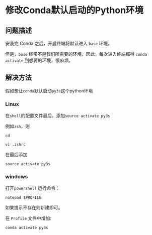 # 修改Conda默认启动的Python环境

## 问题描述

安装完 Conda 之后，开启终端将默认进入 `base` 环境。

但是，`base` 经常不是我们所需要的环境。因此，每次进入终端都得 `conda activate` 到想要的环境，很麻烦。

## 解决方法

假如想让`conda`默认启动`py3s`这个python环境

### Linux

在`shell`的配置文件最后，添加`source activate py3s`

例如`zsh`，则
```
cd

vi .zshrc
```
在最后添加
```
source activate py3s
```

### windows
打开`powershell`
运行命令：
```
notepad $PROFILE
```
如果提示不存在则新建即可。

在 `Profile` 文件中增加:
```
conda activate py3s
```



